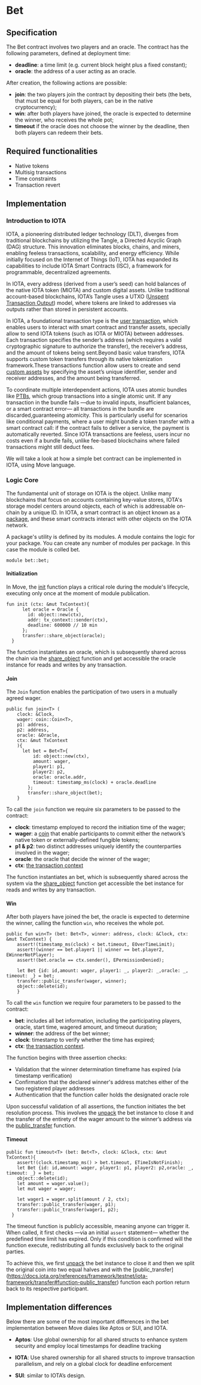 # Bet

## Specification

The Bet contract involves two players and an oracle. The contract has the following parameters, defined at deployment time:
- **deadline**: a time limit (e.g. current block height plus a fixed constant); 
- **oracle**: the address of a user acting as an oracle.

After creation, the following actions are possible: 
- **join**: the two players join the contract by depositing their bets (the bets, that must be equal for both players, can be in the native cryptocurrency);
- **win**: after both players have joined, the oracle is expected to determine the winner, who receives the whole pot;
- **timeout** if the oracle does not choose the winner by the deadline, then both players can redeem their bets.

## Required functionalities

- Native tokens
- Multisig transactions
- Time constraints
- Transaction revert


## Implementation

### Introduction to IOTA

IOTA, a pioneering distributed ledger technology (DLT), diverges from traditional blockchains by utilizing the Tangle, a Directed Acyclic Graph (DAG) structure. This innovation eliminates blocks, chains, and miners, enabling feeless transactions, scalability, and energy efficiency. While initially focused on the Internet of Things (IoT), IOTA has expanded its capabilities to include IOTA Smart Contracts (ISC), a framework for programmable, decentralized agreements.

In IOTA, every address (derived from a user’s seed) can hold balances of the native IOTA token (MIOTA) and custom digital assets. Unlike traditional account-based blockchains, IOTA’s Tangle uses a UTXO ([Unspent Transaction Output](https://github.com/iotaledger/tips/blob/main/tips/TIP-0020/tip-0020.md#utxo)) model, where tokens are linked to addresses via outputs rather than stored in persistent accounts.

In IOTA, a foundational transaction type is the [user transaction](https://docs.iota.org/developer/iota-101/transactions/), which enables users to interact with smart contract and transfer assets, specially allow to send IOTA tokens (such as IOTA or MIOTA) between addresses. Each transaction specifies the sender’s address (which requires a valid cryptographic signature to authorize the transfer), the receiver’s address, and the amount of tokens being sent.Beyond basic value transfers, IOTA supports custom token transfers through its native tokenization framework.These transactions function allow users to create and send [custom assets](vhttps://docs.iota.org/developer/iota-101/create-coin/) by specifying the asset’s unique identifier, sender and receiver addresses, and the amount being transferred.

To coordinate multiple interdependent actions, IOTA uses atomic bundles like [PTBs](https://docs.iota.org/developer/iota-101/transactions/ptb/programmable-transaction-blocks), which group transactions into a single atomic unit. If any transaction in the bundle fails —due to invalid inputs, insufficient balances, or a smart contract error— all transactions in the bundle are discarded,guaranteeing atomicity. This is particularly useful for scenarios like conditional payments, where a user might bundle a token transfer with a smart contract call: if the contract fails to deliver a service, the payment is automatically reverted. Since IOTA transactions are feeless, users incur no costs even if a bundle fails, unlike fee-based blockchains where failed transactions might still deduct fees.

We will take a look at how a simple bet contract can be implemented in IOTA, using Move language.

### Logic Core

The fundamental unit of storage on IOTA is the object. Unlike many blockchains that focus on accounts containing key-value stores, IOTA's storage model centers around objects, each of which is addressable on-chain by a unique ID. In IOTA, a smart contract is an object known as a [package](https://docs.iota.org/references/framework/iota-framework/package), and these smart contracts interact with other objects on the IOTA network.

A package's utility is defined by its modules. A module contains the logic for your package. You can create any number of modules per package. In this case the module is colled bet.

```move
module bet::bet;
```

#### Initialization

In Move, the [init](https://docs.iota.org/developer/iota-101/move-overview/init) function plays a critical role during the module's lifecycle, executing only once at the moment of module publication.

```move
fun init (ctx: &mut TxContext){
      let oracle = Oracle {
        id: object::new(ctx),
        addr: tx_context::sender(ctx),
        deadline: 600000 // 10 min
      };
      transfer::share_object(oracle);
  }
```
The function instantiates an oracle, which is subsequently shared across the chain via the [share_object](https://docs.iota.org/references/framework/testnet/iota-framework/transfer#function-share_object) function and get accessible the oracle instance for reads and writes by any transaction.

#### Join

The `Join` function enables the participation of two users in a mutually agreed wager.

```move
public fun join<T> (
    clock: &Clock, 
    wager: coin::Coin<T>,
    p1: address, 
    p2: address, 
    oracle: &Oracle,
    ctx: &mut TxContext
    ){
      let bet = Bet<T>{
          id: object::new(ctx),
          amount: wager,
          player1: p1,
          player2: p2,
          oracle: oracle.addr,
          timeout: timestamp_ms(clock) + oracle.deadline 
        };
        transfer::share_object(bet);
    }
```

To call the `join` function we require six parameters to be passed to the contract:

- **clock**: timestamp employed to record the initiation time of the wager;
- **wager**: a [coin](https://docs.iota.org/references/framework/iota-framework/coin) that enable participants to commit either the network’s native token or externally-defined fungible tokens;
- **p1 & p2**: two distinct addresses uniquely identify the counterparties involved in the wager;
- **oracle**: the oracle that decide the winner of the wager;
- **ctx**: [the transaction context](https://docs.iota.org/references/framework/testnet/iota-framework/tx_contex)

The function instantiates an bet, which is subsequently shared across the system via the [share_object](https://docs.iota.org/references/framework/testnet/iota-framework/transfer#function-share_object) function get accessible the bet instance for reads and writes by any transaction.

#### Win
After both players have joined the bet, the oracle is expected to determine the winner, calling the function `win`, who receives the whole pot.

```move
public fun win<T> (bet: Bet<T>, winner: address, clock: &Clock, ctx: &mut TxContext) {
    assert!(timestamp_ms(clock) < bet.timeout, EOverTimeLimit);
    assert!(winner == bet.player1 || winner == bet.player2, EWinnerNotPlayer);
    assert!(bet.oracle == ctx.sender(), EPermissionDenied);

    let Bet {id: id,amount: wager, player1: _, player2: _,oracle: _, timeout: _} = bet;
    transfer::public_transfer(wager, winner);
    object::delete(id);
    }
```
To call the `win` function we require four parameters to be passed to the contract:

- **bet**: includes all bet information, including the participating players, oracle, start time, wagered amount, and timeout duration;
- **winner**: the address of the bet winner;
- **clock**: timestamp to verify whether the time has expired;
- **ctx**: [the transaction context](https://docs.iota.org/references/framework/testnet/iota-framework/tx_contex).

The function begins with three assertion checks:

- Validation that the winner determination timeframe has expired (via timestamp verification)
- Confirmation that the declared winner's address matches either of the two registered player addresses
- Authentication that the function caller holds the designated oracle role

Upon successful validation of all assertions, the function initiates the bet resolution process. This involves the [unpack](https://docs.iota.org/developer/iota-101/move-overview/structs-and-abilities/struct#Unpacking-a-Stuct) the bet instance to close it and the transfer of the entirety of the wager amount to the winner’s address via the [public_transfer](https://docs.iota.org/references/framework/testnet/iota-framework/transfer#function-public_transfer) function.

#### Timeout

```move
public fun timeout<T> (bet: Bet<T>, clock: &Clock, ctx: &mut TxContext){
    assert!(clock.timestamp_ms() > bet.timeout, ETimeIsNotFinish);
    let Bet {id: id,amount: wager, player1: p1, player2: p2,oracle: _, timeout: _} = bet;
    object::delete(id);
    let amount = wager.value();
    let mut wager = wager;

    let wager1 = wager.split(amount / 2, ctx);
    transfer::public_transfer(wager, p1);
    transfer::public_transfer(wager1, p2);
  }
```
The timeout function is publicly accessible, meaning anyone can trigger it. When called, it first checks —via an initial `assert` statement— whether the predefined time limit has expired. Only if this condition is confirmed will the function execute, redistributing all funds exclusively back to the original parties.

To achieve this, we first [unpack](https://docs.iota.org/developer/iota-101/move-overview/structs-and-abilities/struct#Unpacking-a-Stuct) the bet instance to close it and then we split the original coin into two equal halves and with the [public_transfer]
(https://docs.iota.org/references/framework/testnet/iota-framework/transfer#function-public_transfer) function each portion return back to its respective participant.



## Implementation differences

Below there are some of the most important differences in the bet implementation between Move diales like Aptos or SUI, and IOTA.

- **Aptos**: Use global ownership for all shared structs to enhance system security and employ local timestamps for deadline tracking

- **IOTA**: Use shared ownership for all shared structs to improve transaction parallelism, and rely on a global clock for deadline enforcement

- **SUI**: similar to IOTA’s design.

